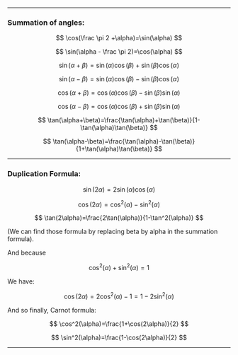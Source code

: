 
<br>

---

### Summation of angles:

$$ \cos(\frac \pi 2 +\alpha)=\sin(\alpha) $$

$$ \sin(\alpha - \frac \pi 2)=\cos(\alpha) $$

$$ 
\sin(\alpha+\beta)=\sin(\alpha)\cos(\beta) + \sin(\beta)\cos(\alpha) $$

$$ 
\sin(\alpha-\beta)=\sin(\alpha)\cos(\beta) - \sin(\beta)\cos(\alpha) $$

$$ 
\cos(\alpha+\beta)=\cos(\alpha)\cos(\beta) -\sin(\beta)\sin(\alpha) $$

$$ 
\cos(\alpha-\beta)=\cos(\alpha)\cos(\beta) + \sin(\beta)\sin(\alpha) $$

$$ 
\tan(\alpha+\beta)=\frac{\tan(\alpha)+\tan(\beta)}{1-\tan(\alpha)\tan(\beta)} $$

$$ 
\tan(\alpha-\beta)=\frac{\tan(\alpha)-\tan(\beta)}{1+\tan(\alpha)\tan(\beta)} $$

--- 

### Duplication Formula:

$$ 
\sin(2\alpha)=2\sin(\alpha)\cos(\alpha) $$

$$ 
\cos(2\alpha)=\cos^2(\alpha)-\sin^2(\alpha) $$

$$ 
\tan(2\alpha)=\frac{2\tan(\alpha)}{1-\tan^2(\alpha)} $$

(We can find those formula by replacing beta by alpha in the summation formula).

And because

$$ 
\cos^2(\alpha)+\sin^2(\alpha)=1 $$

We have:

$$ 
\cos(2\alpha)=2\cos^2(\alpha)-1=1-2\sin^2(\alpha) $$

And so finally, Carnot formula:

$$ \cos^2(\alpha)=\frac{1+\cos(2\alpha)}{2} $$

$$ \sin^2(\alpha)=\frac{1-\cos(2\alpha)}{2} $$

---